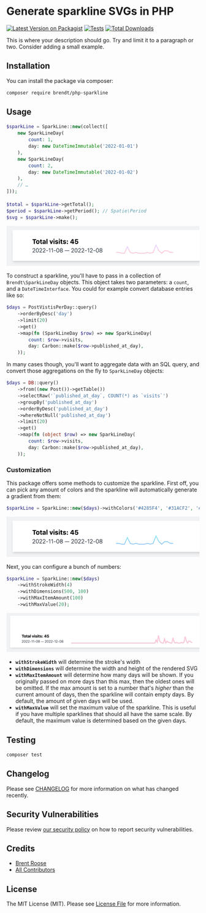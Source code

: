 # Generate sparkline SVGs in PHP

[![Latest Version on Packagist](https://img.shields.io/packagist/v/brendt/php-sparkline.svg?style=flat-square)](https://packagist.org/packages/brendt/php-sparkline)
[![Tests](https://github.com/brendt/php-sparkline/actions/workflows/run-tests.yml/badge.svg?branch=main)](https://github.com/brendt/php-sparkline/actions/workflows/run-tests.yml)
[![Total Downloads](https://img.shields.io/packagist/dt/brendt/php-sparkline.svg?style=flat-square)](https://packagist.org/packages/brendt/php-sparkline)

This is where your description should go. Try and limit it to a paragraph or two. Consider adding a small example.

## Installation

You can install the package via composer:

```bash
composer require brendt/php-sparkline
```

## Usage

```php
$sparkLine = SparkLine::new(collect([
    new SparkLineDay(
        count: 1,
        day: new DateTimeImmutable('2022-01-01')
    ),
    new SparkLineDay(
        count: 2,
        day: new DateTimeImmutable('2022-01-02')
    ),
    // …
]));

$total = $sparkLine->getTotal();
$period = $sparkLine->getPeriod(); // Spatie\Period
$svg = $sparkLine->make();
```

![](./.github/img/0.png)

To construct a sparkline, you'll have to pass in a collection of `Brendt\SparkLineDay` objects. This object takes two parameters: a `count`, and a `DateTimeInterface`. You could for example convert database entries like so:

```php
$days = PostVistisPerDay::query()
    ->orderByDesc('day')
    ->limit(20)
    ->get()
    ->map(fn (SparkLineDay $row) => new SparkLineDay(
        count: $row->visits,
        day: Carbon::make($row->published_at_day),
    ));
```

In many cases though, you'll want to aggregate data with an SQL query, and convert those aggregations on the fly to `SparkLineDay` objects:

```php
$days = DB::query()
    ->from((new Post())->getTable())
    ->selectRaw('`published_at_day`, COUNT(*) as `visits`')
    ->groupBy('published_at_day')
    ->orderByDesc('published_at_day')
    ->whereNotNull('published_at_day')
    ->limit(20)
    ->get()
    ->map(fn (object $row) => new SparkLineDay(
        count: $row->visits,
        day: Carbon::make($row->published_at_day),
    ));
```

### Customization

This package offers some methods to customize the sparkline. First off, you can pick any amount of colors and the sparkline will automatically generate a gradient from them:

```php
$sparkLine = SparkLine::new($days)->withColors('#4285F4', '#31ACF2', '#2BC9F4');
```

![](./.github/img/1.png)

Next, you can configure a bunch of numbers:

```php
$sparkLine = SparkLine::new($days)
    ->withStrokeWidth(4)
    ->withDimensions(500, 100)
    ->withMaxItemAmount(100)
    ->withMaxValue(20);
```

![](./.github/img/2.png)

- **`withStrokeWidth`** will determine the stroke's width
- **`withDimensions`** will determine the width and height of the rendered SVG
- **`withMaxItemAmount`** will determine how many days will be shown. If you originally passed on more days than this max, then the oldest ones will be omitted. If the max amount is set to a number that's _higher_ than the current amount of days, then the sparkline will contain empty days. By default, the amount of given days will be used. 
- **`withMaxValue`** will set the maximum value of the sparkline. This is useful if you have multiple sparklines that should all have the same scale. By default, the maximum value is determined based on the given days.

## Testing

```bash
composer test
```

## Changelog

Please see [CHANGELOG](CHANGELOG.md) for more information on what has changed recently.

## Security Vulnerabilities

Please review [our security policy](../../security/policy) on how to report security vulnerabilities.

## Credits

- [Brent Roose](https://github.com/brendt)
- [All Contributors](../../contributors)

## License

The MIT License (MIT). Please see [License File](LICENSE.md) for more information.
